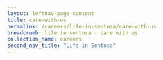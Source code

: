 ```yaml
---
layout: leftnav-page-content
title: care-with-us
permalink: /careers/life-in-sentosa/care-with-us
breadcrumb: life in sentosa - care with us
collection_name: careers
second_nav_title: "Life in Sentosa"
---
```

